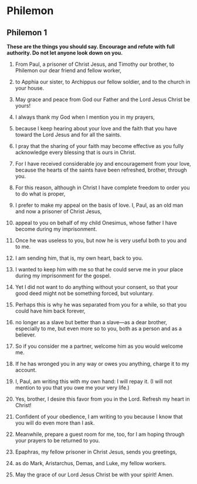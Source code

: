 # Philemon

## Philemon 1

__These are the things you should say. Encourage and refute with full authority. Do not let anyone look down on you.__

1. From Paul, a prisoner of Christ Jesus, and Timothy our brother, to Philemon our dear friend and fellow worker,

2. to Apphia our sister, to Archippus our fellow soldier, and to the church in your house.

3. May grace and peace from God our Father and the Lord Jesus Christ be yours!

4. I always thank my God when I mention you in my prayers,

5. because I keep hearing about your love and the faith that you have toward the Lord Jesus and for all the saints.

6. I pray that the sharing of your faith may become effective as you fully acknowledge every blessing that is ours in Christ.

7. For I have received considerable joy and encouragement from your love, because the hearts of the saints have been refreshed, brother, through you.

8. For this reason, although in Christ I have complete freedom to order you to do what is proper,

9. I prefer to make my appeal on the basis of love. I, Paul, as an old man and now a prisoner of Christ Jesus,

10. appeal to you on behalf of my child Onesimus, whose father I have become during my imprisonment.

11. Once he was useless to you, but now he is very useful both to you and to me.

12. I am sending him, that is, my own heart, back to you.

13. I wanted to keep him with me so that he could serve me in your place during my imprisonment for the gospel.

14. Yet I did not want to do anything without your consent, so that your good deed might not be something forced, but voluntary.

15. Perhaps this is why he was separated from you for a while, so that you could have him back forever,

16. no longer as a slave but better than a slave—as a dear brother, especially to me, but even more so to you, both as a person and as a believer.

17. So if you consider me a partner, welcome him as you would welcome me.

18. If he has wronged you in any way or owes you anything, charge it to my account.

19. I, Paul, am writing this with my own hand: I will repay it. (I will not mention to you that you owe me your very life.)

20. Yes, brother, I desire this favor from you in the Lord. Refresh my heart in Christ!

21. Confident of your obedience, I am writing to you because I know that you will do even more than I ask.

22. Meanwhile, prepare a guest room for me, too, for I am hoping through your prayers to be returned to you.

23. Epaphras, my fellow prisoner in Christ Jesus, sends you greetings,

24. as do Mark, Aristarchus, Demas, and Luke, my fellow workers.

25. May the grace of our Lord Jesus Christ be with your spirit! Amen.

